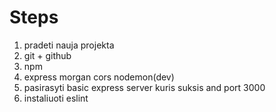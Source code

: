 # Steps

1. pradeti nauja projekta
2. git + github
3. npm
4. express morgan cors nodemon(dev)
5. pasirasyti basic express server kuris suksis and port 3000
6. instaliuoti eslint
